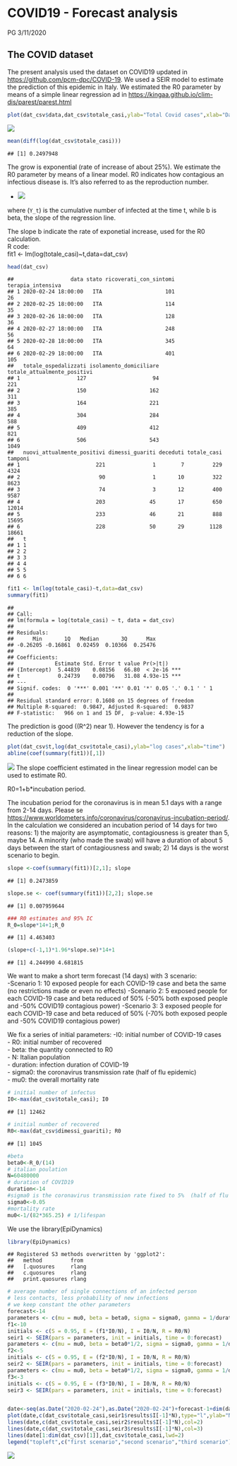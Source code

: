 COVID19 - Forecast analysis
================
PG
3/11/2020

## The COVID dataset

The present analysis used the dataset on COVID19 updated in
<https://github.com/pcm-dpc/COVID-19>. We used a SEIR model to estimate
the prediction of this epidemic in Italy. We estimated the R0 parameter
by means of a simple linear regression ad in
<https://kingaa.github.io/clim-dis/parest/parest.html>

``` r
plot(dat_csv$data,dat_csv$totale_casi,ylab="Total Covid cases",xlab="Date")
```

![](draft_analysis_Italy_files/figure-gfm/plot%20data-1.png)<!-- -->

``` r
mean(diff(log(dat_csv$totale_casi)))
```

    ## [1] 0.2497948

The grow is exponential (rate of increase of about 25%). We estimate the
R0 parameter by means of a linear model. R0 indicates how contagious an
infectious disease is. It’s also referred to as the reproduction
    number.

  - <img src="https://latex.codecogs.com/gif.latex?log(Y_t) = a + b*t + e_t" />

where \(`Y_t`\) is the cumulative number of infected at the time t,
while b is beta, the slope of the regression line.

The slope b indicate the rate of exponetial increase, used for the R0
calculation.  
R code:  
fit1 \<-
    lm(log(totale\_casi)~t,data=dat\_csv)

``` r
head(dat_csv)
```

    ##                  data stato ricoverati_con_sintomi terapia_intensiva
    ## 1 2020-02-24 18:00:00   ITA                    101                26
    ## 2 2020-02-25 18:00:00   ITA                    114                35
    ## 3 2020-02-26 18:00:00   ITA                    128                36
    ## 4 2020-02-27 18:00:00   ITA                    248                56
    ## 5 2020-02-28 18:00:00   ITA                    345                64
    ## 6 2020-02-29 18:00:00   ITA                    401               105
    ##   totale_ospedalizzati isolamento_domiciliare totale_attualmente_positivi
    ## 1                  127                     94                         221
    ## 2                  150                    162                         311
    ## 3                  164                    221                         385
    ## 4                  304                    284                         588
    ## 5                  409                    412                         821
    ## 6                  506                    543                        1049
    ##   nuovi_attualmente_positivi dimessi_guariti deceduti totale_casi tamponi
    ## 1                        221               1        7         229    4324
    ## 2                         90               1       10         322    8623
    ## 3                         74               3       12         400    9587
    ## 4                        203              45       17         650   12014
    ## 5                        233              46       21         888   15695
    ## 6                        228              50       29        1128   18661
    ##   t
    ## 1 1
    ## 2 2
    ## 3 3
    ## 4 4
    ## 5 5
    ## 6 6

``` r
fit1 <- lm(log(totale_casi)~t,data=dat_csv)
summary(fit1)
```

    ## 
    ## Call:
    ## lm(formula = log(totale_casi) ~ t, data = dat_csv)
    ## 
    ## Residuals:
    ##      Min       1Q   Median       3Q      Max 
    ## -0.26205 -0.16861  0.02459  0.10366  0.25476 
    ## 
    ## Coefficients:
    ##             Estimate Std. Error t value Pr(>|t|)    
    ## (Intercept)  5.44839    0.08156   66.80  < 2e-16 ***
    ## t            0.24739    0.00796   31.08 4.93e-15 ***
    ## ---
    ## Signif. codes:  0 '***' 0.001 '**' 0.01 '*' 0.05 '.' 0.1 ' ' 1
    ## 
    ## Residual standard error: 0.1608 on 15 degrees of freedom
    ## Multiple R-squared:  0.9847, Adjusted R-squared:  0.9837 
    ## F-statistic:   966 on 1 and 15 DF,  p-value: 4.93e-15

The prediction is good (\(R^2\) near 1). However the tendency is for a
reduction of the slope.

``` r
plot(dat_csv$t,log(dat_csv$totale_casi),ylab="log cases",xlab="time")
abline(coef(summary(fit1))[,1])
```

![](draft_analysis_Italy_files/figure-gfm/model%20plot-1.png)<!-- -->
The slope coefficient estimated in the linear regression model can be
used to estimate R0.

R0=1+b\*incubation period.

The incubation period for the coronavirus is in mean 5.1 days with a
range from 2-14 days. Please se
<https://www.worldometers.info/coronavirus/coronavirus-incubation-period/>.
In the calculation we considered an incubation period of 14 days for two
reasons: 1) the majority are asymptomatic, contagiousness is greater
than 5, maybe 14. A minority (who made the swab) will have a duration of
about 5 days between the start of contagiousness and swab; 2) 14 days is
the worst scenario to begin.

``` r
slope <-coef(summary(fit1))[2,1]; slope
```

    ## [1] 0.2473859

``` r
slope.se <- coef(summary(fit1))[2,2]; slope.se
```

    ## [1] 0.007959644

``` r
### R0 estimates and 95% IC 
R_0=slope*14+1;R_0
```

    ## [1] 4.463403

``` r
(slope+c(-1,1)*1.96*slope.se)*14+1
```

    ## [1] 4.244990 4.681815

We want to make a short term forecast (14 days) with 3 scenario:  
\-Scenario 1: 10 exposed people for each COVID-19 case and beta the same
(no restrictions made or even no effects) -Scenario 2: 5 exposed people
for each COVID-19 case and beta reduced of 50% (-50% both exposed people
and -50% COVID19 contagious power) -Scenario 3: 3 exposed people for
each COVID-19 case and beta reduced of 50% (-70% both exposed people and
-50% COVID19 contagious power)

We fix a series of initial parameters: -I0: initial number of COVID-19
cases  
\- R0: initial number of recovered  
\- beta: the quantity connected to R0  
\- N: Italian population  
\- duration: infection duration of COVID-19  
\- sigma0: the coronavirus transmission rate (half of flu epidemic)  
\- mu0: the overall mortality rate

``` r
# initial number of infectus
I0<-max(dat_csv$totale_casi); I0
```

    ## [1] 12462

``` r
# initial number of recovered
R0<-max(dat_csv$dimessi_guariti); R0
```

    ## [1] 1045

``` r
#beta 
beta0<-R_0/(14)
# italian poulation
N=60480000
# duration of COVID19 
duration<-14
#sigma0 is the coronavirus transmission rate fixed to 5%  (half of flu epidemic)
sigma0<-0.05
#mortality rate 
mu0<-1/(82*365.25) # 1/lifespan
```

We use the library(EpiDynamics)

``` r
library(EpiDynamics)
```

    ## Registered S3 methods overwritten by 'ggplot2':
    ##   method         from 
    ##   [.quosures     rlang
    ##   c.quosures     rlang
    ##   print.quosures rlang

``` r
# average number of single connections of an infected person
# less contacts, less probability of new infections
# we keep constant the other parameters
forecast<-14
parameters <- c(mu = mu0, beta = beta0, sigma = sigma0, gamma = 1/duration)
f1<-10
initials <- c(S = 0.95, E = (f1*I0/N), I = I0/N, R = R0/N)
seir1 <- SEIR(pars = parameters, init = initials, time = 0:forecast)
parameters <- c(mu = mu0, beta = beta0*1/2, sigma = sigma0, gamma = 1/duration)
f2<-5
initials <- c(S = 0.95, E = (f2*I0/N), I = I0/N, R = R0/N)
seir2 <- SEIR(pars = parameters, init = initials, time = 0:forecast)
parameters <- c(mu = mu0, beta = beta0*1/2, sigma = sigma0, gamma = 1/duration)
f3<-3
initials <- c(S = 0.95, E = (f3*I0/N), I = I0/N, R = R0/N)
seir3 <- SEIR(pars = parameters, init = initials, time = 0:forecast)


date<-seq(as.Date("2020-02-24"),as.Date("2020-02-24")+forecast-1+dim(dat_csv)[1],1)
plot(date,c(dat_csv$totale_casi,seir1$results$I[-1]*N),type="l",ylab="Number of infectus",xlab="time")
lines(date,c(dat_csv$totale_casi,seir2$results$I[-1]*N),col=2)
lines(date,c(dat_csv$totale_casi,seir3$results$I[-1]*N),col=3)
lines(date[1:dim(dat_csv)[1]],dat_csv$totale_casi,lwd=2)
legend("topleft",c("first scenario","second scenario","third scenario"),lty=1,col=1:3)
```

![](draft_analysis_Italy_files/figure-gfm/first%20scenario%20plot-1.png)<!-- -->
